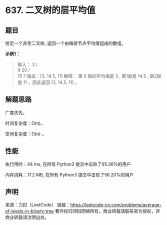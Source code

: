 # 637. 二叉树的层平均值

## 题目

给定一个非空二叉树, 返回一个由每层节点平均值组成的数组。

**示例1：**

> 输入：
>     3
>       / \
>      9  20
>        /  \
>       15   7
>    输出：[3, 14.5, 11]
> 解释：
> 第 0 层的平均值是 3 ,  第1层是 14.5 , 第2层是 11 。因此返回 [3, 14.5, 11] 。

## 解题思路

广度优先。

时间复杂度：O(n)。

空间复杂度：O(n) 。

## 性能

执行用时：44 ms, 在所有 Python3 提交中击败了95.36%的用户

内存消耗：17.2 MB, 在所有 Python3 提交中击败了56.20%的用户

## 声明

来源：力扣（LeetCode）
链接：https://leetcode-cn.com/problems/average-of-levels-in-binary-tree
著作权归领扣网络所有。商业转载请联系官方授权，非商业转载请注明出处。